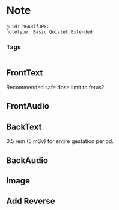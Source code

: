 # Note
```
guid: hGn3lfJPxC
notetype: Basic Quizlet Extended
```

### Tags
```
```

## FrontText
Recommended safe dose limit to fetus?

## FrontAudio


## BackText
0.5 rem (5 mSv) for entire gestation period.

## BackAudio


## Image


## Add Reverse

